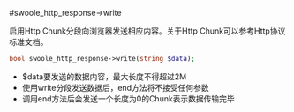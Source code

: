 #swoole_http_response->write

启用Http Chunk分段向浏览器发送相应内容。关于Http Chunk可以参考Http协议标准文档。

```php
bool swoole_http_response->write(string $data);
```

* $data要发送的数据内容，最大长度不得超过2M
* 使用write分段发送数据后，end方法将不接受任何参数
* 调用end方法后会发送一个长度为0的Chunk表示数据传输完毕  

